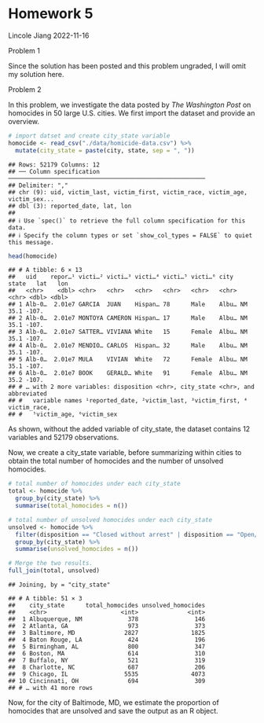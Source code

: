 Homework 5
================
Lincole Jiang
2022-11-16

Problem 1

Since the solution has been posted and this problem ungraded, I will
omit my solution here.

Problem 2

In this problem, we investigate the data posted by *The Washington Post*
on homocides in 50 large U.S. cities. We first import the dataset and
provide an overview.

``` r
# import datset and create city_state variable
homocide <- read_csv("./data/homicide-data.csv") %>% 
  mutate(city_state = paste(city, state, sep = ", "))
```

    ## Rows: 52179 Columns: 12
    ## ── Column specification ────────────────────────────────────────────────────────
    ## Delimiter: ","
    ## chr (9): uid, victim_last, victim_first, victim_race, victim_age, victim_sex...
    ## dbl (3): reported_date, lat, lon
    ## 
    ## ℹ Use `spec()` to retrieve the full column specification for this data.
    ## ℹ Specify the column types or set `show_col_types = FALSE` to quiet this message.

``` r
head(homocide)
```

    ## # A tibble: 6 × 13
    ##   uid    repor…¹ victi…² victi…³ victi…⁴ victi…⁵ victi…⁶ city  state   lat   lon
    ##   <chr>    <dbl> <chr>   <chr>   <chr>   <chr>   <chr>   <chr> <chr> <dbl> <dbl>
    ## 1 Alb-0…  2.01e7 GARCIA  JUAN    Hispan… 78      Male    Albu… NM     35.1 -107.
    ## 2 Alb-0…  2.01e7 MONTOYA CAMERON Hispan… 17      Male    Albu… NM     35.1 -107.
    ## 3 Alb-0…  2.01e7 SATTER… VIVIANA White   15      Female  Albu… NM     35.1 -107.
    ## 4 Alb-0…  2.01e7 MENDIO… CARLOS  Hispan… 32      Male    Albu… NM     35.1 -107.
    ## 5 Alb-0…  2.01e7 MULA    VIVIAN  White   72      Female  Albu… NM     35.1 -107.
    ## 6 Alb-0…  2.01e7 BOOK    GERALD… White   91      Female  Albu… NM     35.2 -107.
    ## # … with 2 more variables: disposition <chr>, city_state <chr>, and abbreviated
    ## #   variable names ¹​reported_date, ²​victim_last, ³​victim_first, ⁴​victim_race,
    ## #   ⁵​victim_age, ⁶​victim_sex

As shown, without the added variable of city_state, the dataset contains
12 variables and 52179 observations.

Now, we create a city_state variable, before summarizing within cities
to obtain the total number of homocides and the number of unsolved
homocides.

``` r
# total number of homocides under each city_state
total <- homocide %>%
  group_by(city_state) %>%
  summarise(total_homocides = n())

# total number of unsolved homocides under each city_state
unsolved <- homocide %>%
  filter(disposition == "Closed without arrest" | disposition == "Open/No arrest") %>%
  group_by(city_state) %>%
  summarise(unsolved_homocides = n())

# Merge the two results.
full_join(total, unsolved)
```

    ## Joining, by = "city_state"

    ## # A tibble: 51 × 3
    ##    city_state      total_homocides unsolved_homocides
    ##    <chr>                     <int>              <int>
    ##  1 Albuquerque, NM             378                146
    ##  2 Atlanta, GA                 973                373
    ##  3 Baltimore, MD              2827               1825
    ##  4 Baton Rouge, LA             424                196
    ##  5 Birmingham, AL              800                347
    ##  6 Boston, MA                  614                310
    ##  7 Buffalo, NY                 521                319
    ##  8 Charlotte, NC               687                206
    ##  9 Chicago, IL                5535               4073
    ## 10 Cincinnati, OH              694                309
    ## # … with 41 more rows

Now, for the city of Baltimode, MD, we estimate the proportion of
homocides that are unsolved and save the output as an R object.
